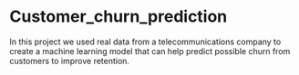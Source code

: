 # Customer_churn_prediction
In this project we used real data from a telecommunications company to create a machine learning model that can help predict possible churn from customers to improve retention.

<!-- TODO Agregar cómo setear el ambiente de trabajo -->
<!-- TODO Cómo funciona el proyecto -->
<!-- TODO Cómo ejecutar el proyecto -->



